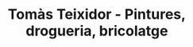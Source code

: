 ---
title: "Tomàs Teixidor - Pintures, drogueria, bricolatge"
url: /banyoles/tomas-teixidor-pintures-drogueria-bricolatge/
shop: Lebensmittel
---